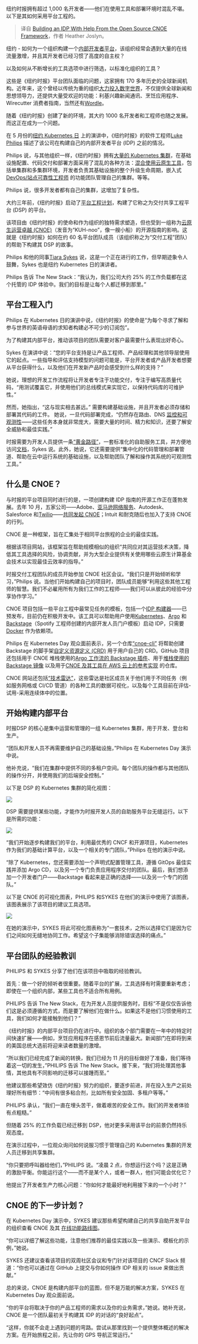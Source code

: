 
<!--
title: 在开源CNOE框架的帮助下建立IDP
cover: https://cdn.thenewstack.io/media/2024/08/2a48fc20-building-an-idp-with-help-from-the-open-source-cnoe-framework.jpg
-->

纽约时报拥有超过 1,000 名开发者——他们在使用工具和部署环境时混乱不堪。以下是其如何采用平台工程的。

> 译自 [Building an IDP With Help From the Open Source CNOE Framework](https://thenewstack.io/building-an-idp-with-help-from-the-open-source-cnoe-framework/)，作者 Heather Joslyn。

纽约 - 如何为一个组织构建一个[内部开发者平台](https://thenewstack.io/7-core-elements-of-an-internal-developer-platform/)，该组织经常会遇到大量的在线流量激增，并且其开发者已经习惯了高度的自主权？

以及如何从不断增长的工具选项中进行筛选，以标准化组织的工具？

这些是《纽约时报》平台团队面临的问题，这家拥有 170 多年历史的全球新闻机构。近年来，这个曾经以传统为重的组织[大力投入数字世界](https://thenewstack.io/a-candid-assessment-from-the-new-york-times-cto-with-serverless-and-the-1990s-in-mind/)，不仅提供全球新闻和思想领导力，还提供大量受欢迎的功能：利基兴趣新闻通讯、烹饪应用程序、Wirecutter 消费者指南，当然还有[Wordle](https://thenewstack.io/programmers-explore-the-secrets-of-wordle/)。

随着《纽约时报》创建了新的环境，其大约 1000 名开发者和工程师也随之发展。而这正在成为一个问题。

在 5 月份的[纽约 Kubernetes 日](https://www.kcdnewyork.com/) 上的演讲中，《纽约时报》的软件工程师[Luke Philips](https://www.linkedin.com/in/lukephilips/) 描述了该公司在构建自己的内部开发者平台 (IDP) 之前的情况。

Philips 说，与其他组织一样，《纽约时报》拥有[大量的 Kubernetes 集群](https://thenewstack.io/neglect-kubernetes-resource-management-at-your-peril/)，在基础设施配置、代码交付和部署方面采用了混乱的各种方法：[混合使用云原生工具](https://thenewstack.io/how-to-tackle-tool-sprawl-before-it-becomes-tool-hell/)，包括单集群和多集群环境，开发者负责其基础设施的整个升级生命周期，嵌入式[DevOps/站点可靠性工程师](https://thenewstack.io/platform-engineering/sre-vs-devops-vs-platform-engineering/) 的功能团队管理自己的集群。等等。

Philips 说，很多开发者都有自己的集群，这增加了复杂性。

大约三年前，《纽约时报》启动了[平台工程计划](https://thenewstack.io/platform-engineering/)，构建了它称之为交付共享工程平台 (DSP) 的平台。

该项目由《纽约时报》的使命和作为组织的独特需求塑造，但也受到一组称为[云原生运营卓越 (CNOE)](https://cnoe.io/)（发音为“KUH-noo”，像一艘小船）的开源指南的影响。这就是《纽约时报》如何在约 60 名平台团队成员（该组织称之为“交付工程”团队）的帮助下构建其 DSP 的故事。

Philips 和他的同事[Tiara Sykes](https://www.linkedin.com/in/tiara-sykes/) 说，这是一个正在进行的工作，但早期迹象令人鼓舞，Sykes 也是纽约 Kubernetes 日的演讲者。

Philips 告诉 The New Stack：“我认为，我们公司大约 25% 的工作负载都在这个托管的 IDP 体验中。我们的目标是让每个人都迁移到那里。”

## 平台工程入门

Philips 在 Kubernetes 日的演讲中说，《纽约时报》的使命是“为每个寻求了解和参与世界的英语母语的求知者构建必不可少的订阅包”。

为了构建其内部平台，推动该项目的团队需要对客户最需要什么表现出好奇心。

Sykes 在演讲中说：“您的平台支持是让产品工程师、产品经理和其他领导层使用它的起点。一些指导和评估支持模型的问题可能是，平台开发者或产品开发者想要从平台获得什么，以及他们在开发新产品时会感受到什么样的支持？”

她说，理想的开发工作流程将让开发者专注于功能交付，专注于编写高质量代码，“用测试覆盖它，并使用他们的总线模式来实现它，以保持代码库的可维护性。”

然而，她指出，“这与现实相去甚远。” 需要构建基础设施，并且开发者必须存储和部署其代码的工件。
她说，一旦代码部署完成，“仍然存在路由、DNS [监控和可观测性](https://thenewstack.io/monitoring-vs-observability-whats-the-difference/)——这些任务本身就非常庞大，需要大量的时间、精力和知识，还要了解安全威胁和最佳实践。”

时报需要为开发人员提供一条[“黄金路径”](https://thenewstack.io/heres-one-golden-path-to-build-an-mvp-enterprise-idp/)，一套标准化的自助服务工具，并方便地访问[文档](https://thenewstack.io/poor-documentation-is-costly-heres-how-to-fix-it/)，Sykes 说。此外，她说，它还需要提供“集中化的代码管理和部署管道、帮助在云中运行系统的基础设施，以及帮助团队了解和操作其系统的可观测性工具。”

## 什么是 CNOE？
与时报的平台项目同时进行的是，一项创建构建 IDP 指南的开源工作正在蓬勃发展。去年 10 月，五家公司——Adobe、[亚马逊网络服务](https://aws.amazon.com/?utm_content=inline+mention)、Autodesk、Salesforce 和[Twilio](https://www.twilio.com/?utm_content=inline+mention)——[共同发起 CNOE](https://aws.amazon.com/blogs/opensource/cloud-native-operational-excellence-cnoe-a-joint-effort-to-share-internal-developer-platform-tools-and-best-practices/)；Intuit 和耐克随后也加入了支持 CNOE 的行列。

CNOE 是一种框架，旨在汇集处于相同平台旅程的企业的最佳实践。

根据该项目网站，该框架旨在帮助规模相似的组织“共同应对其运营技术决策，降低其工具选择的风险，协调贡献，并为大型企业提供有关使用哪些云原生计算基金会技术以实现最佳云效率的指导。”

时报交付工程团队的成员开始参加 CNOE 社区会议。“我们只是开始倾听和学习，”Philips 说。当他们开始构建自己的项目时，团队成员能够“利用这些其他工程师的智慧。我们不必雇用所有为我们工作的工程师——我们可以从彼此的经验中分享协作学习。”

CNOE 项目包括一些平台工程中最常见任务的模板，包括一个[IDP 构建器](https://github.com/cnoe-io/idpbuilder)——已预发布，目前仍在积极开发中。该工具可以帮助用户使用[Kubernetes](https://thenewstack.io/streamline-platform-engineering-with-kubernetes/)、[Argo](https://thenewstack.io/gitops-on-kubernetes-deciding-between-argo-cd-and-flux/) 和[Backstage](https://thenewstack.io/spotifys-backstage-a-strategic-guide/)（Spotify 工程师创建的内部开发人员门户模板）启动 IDP，只需要[Docker](https://www.docker.com/?utm_content=inline+mention) 作为依赖项。

Philips 在 Kubernetes Day 观众面前表示，另一个仓库[“cnoe-cli”](https://github.com/cnoe-io/cnoe-cli) 将帮助创建 Backstage 的脚手架[自定义资源定义 (CRD)](https://thenewstack.io/kubernetes-crds-what-they-are-and-why-they-are-useful/) 用于用户自己的 CRD。GitHub 项目还包括用于 CNOE 堆栈使用的[Argo 工作流的 Backstage 插件](https://github.com/cnoe-io/plugin-argo-workflows)、用于[堆栈使用的 Backstage 镜像](https://github.com/cnoe-io/backstage-app) 以及用于[CNOE 及其工具在 AWS 云上的参考实现](https://github.com/cnoe-io/reference-implementation-aws) 的仓库。

CNOE 网站还包括[“技术雷达”](https://cnoe.io/radars)，这些雷达是社区成员关于他们用于不同任务（例如服务网格或 CI/CD 管道）的各种工具的数据可视化，以及每个工具目前在评估-试用-采用连续体中的位置。

## 开始构建内部平台

时报DSP 的核心是集中运营和管理的一组 Kubernetes 集群，用于开发、登台和生产。

“团队和开发人员不再需要维护自己的基础设施，”Philips 在 Kubernetes Day 演示中说。

他补充说，“我们在集群中提供不同的多租户空间。每个团队的操作都与其他团队的操作分开，并使用我们的后端安全控制。”

以下是 DSP 的 Kubernetes 集群的简化视图：

![](https://cdn.thenewstack.io/media/2024/08/1d5303b6-nytimes-cnoe-image2-1024x676.jpg)

DSP 需要提供某些功能，才能作为时报开发人员的自助服务平台无缝运行。以下是所需的功能：

![](https://cdn.thenewstack.io/media/2024/08/cf5b1a37-nytimes-cnoe-image-3-copy-1024x656.jpg)

“我们开始逐步构建我们的平台，利用最优秀的 CNCF 和开源项目，Kubernetes 作为我们的基础计算平台，以及一个相关的专门团队，”Philips 在他的演示中说。

“除了 Kubernetes，您还需要添加一个声明式配置管理工具，遵循 GitOps 最佳实践并添加 Argo CD，以及另一个专门负责应用程序交付的团队。最后，我们想添加一个开发者门户——Backstage 看起来是正确的选择——以及另一个专门的团队。”

以下是 CNOE 的可视化图表，PHILIPS 和SYKES 在他们的演示中使用了该图表，该图表展示了该项目的建议工具选项。

![](https://cdn.thenewstack.io/media/2024/08/04ebb6bb-nytimes-cnoe-image4-1024x445.png)

在她的演示中，SYKES 将此可视化图表称为“一套技术，之所以选择它们是因为它们之间如何无缝地协同工作。希望这个子集能够消除错误选择的痛点。”

## 平台团队的经验教训

PHILIPS 和 SYKES 分享了他们在该项目中吸取的经验教训。

首先：做一个好的倾听者很重要。随着平台的扩展，工具选择有时需要重新考虑；即使在一个组织内部，某些工具也不适合所有用例。

PHILIPS 告诉 The New Stack，在为开发人员提供服务时，目标“不是仅仅告诉他们这是必须遵循的方式，而是要了解他们在做什么。如果这不是他们习惯使用的工具，我们如何才能接触到他们？”

《纽约时报》的内部平台项目仍在进行中。组织的各个部门需要在一年中的特定时间快速扩展——例如，烹饪应用程序在感恩节前后流量最大。新闻部门在即将到来的美国总统大选前将迎来读者数量的激增。

“所以我们已经完成了新闻的转换，我们已经为 11 月的目标做好了准备，我们等待着这一切的发生，”PHILIPS 告诉 The New Stack。接下来，“我们将处理其他事情，其他具有不同影响的迁移可以接踵而至。”

他建议那些希望效仿《纽约时报》努力的组织，要逐步前进，并在投入生产之前处理好所有细节：“中间有很多粘合剂，比如所有安全加固、多租户等等。”

PHILIPS 承认，“我们一直在埋头苦干，做着艰苦的安全工作。我们的开发者体验有点粗糙。”

但随着 25% 的工作负载已经迁移到 DSP，他对更多采用该平台的前景仍然持乐观态度。

在演示过程中，一位观众询问如何说服习惯于管理自己的 Kubernetes 集群的开发人员迁移到共享集群。

“你只要把呼叫器给他们，”PHILIPS 说。“凌晨 2 点，你想运行这个吗？这是正确的激励平衡。你能运行这个——而不是某个人，或者一群人，他们可能会优化它？

他提出了开发者生产力核心问题：“你如何才能最好地利用接下来的一个小时？”

## CNOE 的下一步计划？

在 Kubernetes Day 演示中，SYKES 建议那些希望构建自己的共享自助开发平台的组织查看 CNOE 及其 [在线功能路线图](https://cnoe.io/docs/category/technology-capabilities)。

“你可以详细了解这些功能，注意他们推荐的最佳实践以及一些演示、模板化的示例，”她说。

SYKES 还建议查看该项目的双周社区会议和专门针对该项目的 CNCF Slack 频道：“你也可以通过在 GitHub 上提交与你如何操作 IDP 相关的 issue 来做出贡献。”

总的来说，CNOE 是构建内部平台的蓝图，但不是万能的解决方案，SYKES 在 Kubernetes Day 观众面前说。

“你的平台将取决于你的产品工程师的需求以及你的业务需求，”她说。她补充说，CNOE 是一个团队最初关于构建其 IDP 的对话的“良好起点”。

“这样，你就不会走上遇到问题的弯路。尝试从那里找到一个提供整体概述的解决方案。在开始旅程之前，先让你的 GPS 导航正常运行。”
